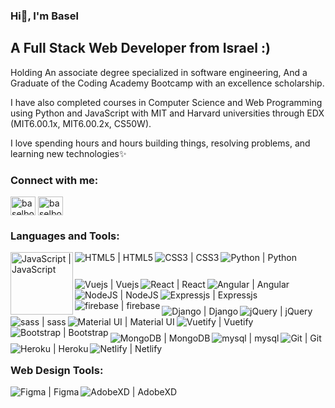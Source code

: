 ### Hi👋, I'm Basel

## A Full Stack Web Developer from Israel :)

Holding An associate degree specialized in software engineering, And a Graduate of the Coding Academy Bootcamp with an excellence scholarship.

I have also completed courses in Computer Science and Web Programming using Python and JavaScript with MIT and Harvard universities through EDX (MIT6.00.1x, MIT6.00.2x, CS50W).

I love spending hours and hours building things, resolving problems, and learning new technologies✨

### Connect with me:

<a href="https://linkedin.com/in/baselboulos" target="blank"><img align="center" src="https://raw.githubusercontent.com/rahuldkjain/github-profile-readme-generator/master/src/images/icons/Social/linked-in-alt.svg" alt="baselboulos" height="30" width="40" /></a>
<a href="https://instagram.com/baselboulos" target="blank"><img align="center" src="https://raw.githubusercontent.com/rahuldkjain/github-profile-readme-generator/master/src/images/icons/Social/instagram.svg" alt="baselboulos" height="30" width="40" /></a>
<br />

### Languages and Tools:

[<img align="left" width="100px" alt="JavaScript | JavaScript" src="https://img.shields.io/badge/javascript-%23323330.svg?style=for-thebadge&logo=javascript&logoColor=%23F7DF1E"/>](https://www.javascript.com/)

[<img align="left" alt="HTML5 | HTML5" src="https://img.shields.io/badge/html5-%23E34F26.svg?style=for-the-badge&logo=html5&logoColor=white" />](https://en.wikipedia.org/wiki/HTML5)

[<img align="left" alt="CSS3 | CSS3" src="https://img.shields.io/badge/css3-%231572B6.svg?style=for-the-badge&logo=css3&logoColor=white" />](https://en.wikipedia.org/wiki/CSS)

[<img align="left" alt="Python | Python"  src="https://img.shields.io/badge/python-%2314354C.svg?style=for-the-badge&logo=python&logoColor=white" />](https://www.python.org/)

### <br/>

[<img align="left" alt="Vuejs | Vuejs" src="https://img.shields.io/badge/vuejs-%2335495e.svg?style=for-the-badge&logo=vuedotjs&logoColor=%234FC08D" />](https://vuejs.org/)

[<img align="left" alt="React | React"  src="https://img.shields.io/badge/react-%2320232a.svg?style=for-the-badge&logo=react&logoColor=%2361DAFB" />](https://reactjs.org/)

[<img align="left" alt="Angular | Angular" src="https://img.shields.io/badge/angular-%23DD0031.svg?style=for-the-badge&logo=angular&logoColor=white" />](https://angular.io/)

[<img align="left" alt="NodeJS | NodeJS" src="https://img.shields.io/badge/node.js-6DA55F?style=for-the-badge&logo=node.js&logoColor=white" />](https://nodejs.org/en/)

[<img align="left" alt="Expressjs | Expressjs" src="https://img.shields.io/badge/express.js-%23404d59.svg?style=for-the-badge&logo=express&logoColor=%2361DAFB" />](https://expressjs.com/)

[<img align="left" alt="firebase | firebase" src="https://img.shields.io/badge/firebase-%23039BE5.svg?style=for-the-badge&logo=firebase" />](https://firebase.google.com/)

### <br/>

[<img align="left" alt="Django | Django"  src="https://img.shields.io/badge/django-%23092E20.svg?style=for-the-badge&logo=django&logoColor=white" />](https://www.djangoproject.com/)

[<img align="left" alt="jQuery | jQuery"  src="https://img.shields.io/badge/jquery-%230769AD.svg?style=for-the-badge&logo=jquery&logoColor=white" />](https://jquery.com/)

[<img align="left" alt="sass | sass" src="https://img.shields.io/badge/SASS-hotpink.svg?style=for-the-badge&logo=SASS&logoColor=white" />](https://sass-lang.com/)

[<img align="left" alt="Material UI | Material UI" src="https://img.shields.io/badge/materialui-%230081CB.svg?style=for-the-badge&logo=material-ui&logoColor=white" />](https://material-ui.com/)

[<img align="left" alt="Vuetify | Vuetify" src="https://img.shields.io/badge/Vuetify-1867C0?style=for-the-badge&logo=vuetify&logoColor=AEDDFF" />](https://vuetifyjs.com/en/)

[<img align="left" alt="Bootstrap | Bootstrap" src="https://img.shields.io/badge/bootstrap-%23563D7C.svg?style=for-the-badge&logo=bootstrap&logoColor=white" />](https://getbootstrap.com/)

### <br/>

[<img align="left" alt="MongoDB | MongoDB"  src="https://img.shields.io/badge/MongoDB-%234ea94b.svg?style=for-the-badge&logo=mongodb&logoColor=white" />](https://www.mongodb.com/)

[<img align="left" alt="mysql | mysql"  src="https://img.shields.io/badge/mysql-%2300f.svg?style=for-the-badge&logo=mysql&logoColor=white" />](https://www.mysql.com/)

[<img align="left" alt="Git | Git" src="https://img.shields.io/badge/git-%23F05033.svg?style=for-the-badge&logo=git&logoColor=white" />](https://git-scm.com/)

[<img align="left" alt="Heroku | Heroku" src="https://img.shields.io/badge/heroku-%23430098.svg?style=for-the-badge&logo=heroku&logoColor=white" />](https://www.heroku.com/)

[<img align="left" alt="Netlify | Netlify" src="https://img.shields.io/badge/netlify-%23000000.svg?style=for-the-badge&logo=netlify&logoColor=#00C7B7" />](https://www.netlify.com/)

### <br/>

### Web Design Tools:

[<img align="left" alt="Figma | Figma" src="https://img.shields.io/badge/figma-%23F24E1E.svg?style=for-the-badge&logo=figma&logoColor=white" />](https://www.figma.com/)

[<img align="left" alt="AdobeXD | AdobeXD" src="https://img.shields.io/badge/Adobe%20XD-470137?style=for-the-badge&logo=Adobe%20XD&logoColor=#FF61F6" />](https://www.adobe.com/il_en/products/xd/learn/get-started.html)

